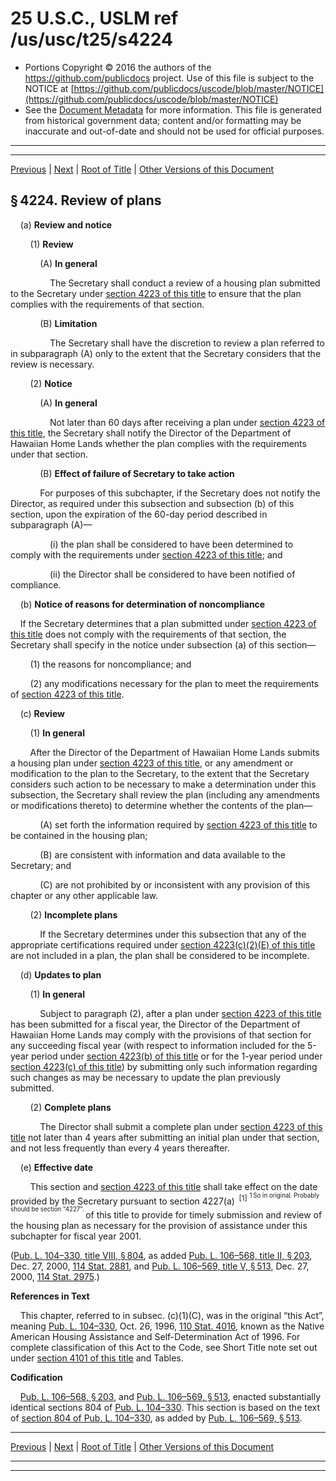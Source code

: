 ---
---

# 25 U.S.C., USLM ref /us/usc/t25/s4224

* Portions Copyright © 2016 the authors of the https://github.com/publicdocs project.
  Use of this file is subject to the NOTICE at [https://github.com/publicdocs/uscode/blob/master/NOTICE](https://github.com/publicdocs/uscode/blob/master/NOTICE)
* See the [Document Metadata](././../../../../..//README.md) for more information.
  This file is generated from historical government data; content and/or formatting may be inaccurate and out-of-date and should not be used for official purposes.

----------
----------

[Previous](./../../../../..//us/usc/t25/ch43/schVIII/m__us_usc_t25_s4223.md) | [Next](./../../../../..//us/usc/t25/ch43/schVIII/m__us_usc_t25_s4225.md) | [Root of Title](./../../../../../) | [Other Versions of this Document](https://publicdocs.github.io/go/links?ns=uslm&ref=%2Fus%2Fusc%2Ft25%2Fs4224)

## § 4224. Review of plans

    (a) __Review and notice__ 

        (1) __Review__ 

            (A) __In general__ 

                The Secretary shall conduct a review of a housing plan submitted to the Secretary under [section 4223 of this title][/us/usc/t25/s4223] to ensure that the plan complies with the requirements of that section.

            (B) __Limitation__ 

                The Secretary shall have the discretion to review a plan referred to in subparagraph (A) only to the extent that the Secretary considers that the review is necessary.

        (2) __Notice__ 

            (A) __In general__ 

                Not later than 60 days after receiving a plan under [section 4223 of this title][/us/usc/t25/s4223], the Secretary shall notify the Director of the Department of Hawaiian Home Lands whether the plan complies with the requirements under that section.

            (B) __Effect of failure of Secretary to take action__ 

            For purposes of this subchapter, if the Secretary does not notify the Director, as required under this subsection and subsection (b) of this section, upon the expiration of the 60-day period described in subparagraph (A)—

                (i) the plan shall be considered to have been determined to comply with the requirements under [section 4223 of this title][/us/usc/t25/s4223]; and

                (ii) the Director shall be considered to have been notified of compliance.

    (b) __Notice of reasons for determination of noncompliance__ 

    If the Secretary determines that a plan submitted under [section 4223 of this title][/us/usc/t25/s4223] does not comply with the requirements of that section, the Secretary shall specify in the notice under subsection (a) of this section—

        (1) the reasons for noncompliance; and

        (2) any modifications necessary for the plan to meet the requirements of [section 4223 of this title][/us/usc/t25/s4223].

    (c) __Review__ 

        (1) __In general__ 

        After the Director of the Department of Hawaiian Home Lands submits a housing plan under [section 4223 of this title][/us/usc/t25/s4223], or any amendment or modification to the plan to the Secretary, to the extent that the Secretary considers such action to be necessary to make a determination under this subsection, the Secretary shall review the plan (including any amendments or modifications thereto) to determine whether the contents of the plan—

            (A) set forth the information required by [section 4223 of this title][/us/usc/t25/s4223] to be contained in the housing plan;

            (B) are consistent with information and data available to the Secretary; and

            (C) are not prohibited by or inconsistent with any provision of this chapter or any other applicable law.

        (2) __Incomplete plans__ 

            If the Secretary determines under this subsection that any of the appropriate certifications required under [section 4223(c)(2)(E) of this title][/us/usc/t25/s4223/c/2/E] are not included in a plan, the plan shall be considered to be incomplete.

    (d) __Updates to plan__ 

        (1) __In general__ 

            Subject to paragraph (2), after a plan under [section 4223 of this title][/us/usc/t25/s4223] has been submitted for a fiscal year, the Director of the Department of Hawaiian Home Lands may comply with the provisions of that section for any succeeding fiscal year (with respect to information included for the 5-year period under [section 4223(b) of this title][/us/usc/t25/s4223/b] or for the 1-year period under [section 4223(c) of this title][/us/usc/t25/s4223/c]) by submitting only such information regarding such changes as may be necessary to update the plan previously submitted.

        (2) __Complete plans__ 

            The Director shall submit a complete plan under [section 4223 of this title][/us/usc/t25/s4223] not later than 4 years after submitting an initial plan under that section, and not less frequently than every 4 years thereafter.

    (e) __Effective date__ 

        This section and [section 4223 of this title][/us/usc/t25/s4223] shall take effect on the date provided by the Secretary pursuant to section 4227(a)  <sup>\[1\]</sup>  <sup><sup> 1 So in original. Probably should be section “4227”. </sup></sup>  of this title to provide for timely submission and review of the housing plan as necessary for the provision of assistance under this subchapter for fiscal year 2001.

([Pub. L. 104–330, title VIII, § 804][/us/pl/104/330/s804], as added [Pub. L. 106–568, title II, § 203][/us/pl/106/568/s203], Dec. 27, 2000, [114 Stat. 2881][/us/stat/114/2881], and [Pub. L. 106–569, title V, § 513][/us/pl/106/569/s513], Dec. 27, 2000, [114 Stat. 2975][/us/stat/114/2975].)

 __References in Text__ 

    This chapter, referred to in subsec. (c)(1)(C), was in the original “this Act”, meaning [Pub. L. 104–330][/us/pl/104/330], Oct. 26, 1996, [110 Stat. 4016][/us/stat/110/4016], known as the Native American Housing Assistance and Self-Determination Act of 1996. For complete classification of this Act to the Code, see Short Title note set out under [section 4101 of this title][/us/usc/t25/s4101] and Tables.

 __Codification__ 

    [Pub. L. 106–568, § 203][/us/pl/106/568/s203], and [Pub. L. 106–569, § 513][/us/pl/106/569/s513], enacted substantially identical sections 804 of [Pub. L. 104–330][/us/pl/104/330]. This section is based on the text of [section 804 of Pub. L. 104–330][/us/pl/104/330/s804], as added by [Pub. L. 106–569, § 513][/us/pl/106/569/s513].

----------

[Previous](./../../../../..//us/usc/t25/ch43/schVIII/m__us_usc_t25_s4223.md) | [Next](./../../../../..//us/usc/t25/ch43/schVIII/m__us_usc_t25_s4225.md) | [Root of Title](./../../../../../) | [Other Versions of this Document](https://publicdocs.github.io/go/links?ns=uslm&ref=%2Fus%2Fusc%2Ft25%2Fs4224)

----------
----------

[/us/usc/t25/s4223]: https://publicdocs.github.io/go/links?ns=uslm&ref=%2Fus%2Fusc%2Ft25%2Fs4223
[/us/usc/t25/s4223]: https://publicdocs.github.io/go/links?ns=uslm&ref=%2Fus%2Fusc%2Ft25%2Fs4223
[/us/usc/t25/s4223]: https://publicdocs.github.io/go/links?ns=uslm&ref=%2Fus%2Fusc%2Ft25%2Fs4223
[/us/usc/t25/s4223]: https://publicdocs.github.io/go/links?ns=uslm&ref=%2Fus%2Fusc%2Ft25%2Fs4223
[/us/usc/t25/s4223]: https://publicdocs.github.io/go/links?ns=uslm&ref=%2Fus%2Fusc%2Ft25%2Fs4223
[/us/usc/t25/s4223]: https://publicdocs.github.io/go/links?ns=uslm&ref=%2Fus%2Fusc%2Ft25%2Fs4223
[/us/usc/t25/s4223]: https://publicdocs.github.io/go/links?ns=uslm&ref=%2Fus%2Fusc%2Ft25%2Fs4223
[/us/usc/t25/s4223/c/2/E]: https://publicdocs.github.io/go/links?ns=uslm&ref=%2Fus%2Fusc%2Ft25%2Fs4223%2Fc%2F2%2FE
[/us/usc/t25/s4223]: https://publicdocs.github.io/go/links?ns=uslm&ref=%2Fus%2Fusc%2Ft25%2Fs4223
[/us/usc/t25/s4223/b]: https://publicdocs.github.io/go/links?ns=uslm&ref=%2Fus%2Fusc%2Ft25%2Fs4223%2Fb
[/us/usc/t25/s4223/c]: https://publicdocs.github.io/go/links?ns=uslm&ref=%2Fus%2Fusc%2Ft25%2Fs4223%2Fc
[/us/usc/t25/s4223]: https://publicdocs.github.io/go/links?ns=uslm&ref=%2Fus%2Fusc%2Ft25%2Fs4223
[/us/usc/t25/s4223]: https://publicdocs.github.io/go/links?ns=uslm&ref=%2Fus%2Fusc%2Ft25%2Fs4223
[/us/pl/104/330/s804]: https://publicdocs.github.io/go/links?ns=uslm&ref=%2Fus%2Fpl%2F104%2F330%2Fs804
[/us/pl/106/568/s203]: https://publicdocs.github.io/go/links?ns=uslm&ref=%2Fus%2Fpl%2F106%2F568%2Fs203
[/us/stat/114/2881]: https://publicdocs.github.io/go/links?ns=uslm&ref=%2Fus%2Fstat%2F114%2F2881
[/us/pl/106/569/s513]: https://publicdocs.github.io/go/links?ns=uslm&ref=%2Fus%2Fpl%2F106%2F569%2Fs513
[/us/stat/114/2975]: https://publicdocs.github.io/go/links?ns=uslm&ref=%2Fus%2Fstat%2F114%2F2975
[/us/pl/104/330]: https://publicdocs.github.io/go/links?ns=uslm&ref=%2Fus%2Fpl%2F104%2F330
[/us/stat/110/4016]: https://publicdocs.github.io/go/links?ns=uslm&ref=%2Fus%2Fstat%2F110%2F4016
[/us/usc/t25/s4101]: https://publicdocs.github.io/go/links?ns=uslm&ref=%2Fus%2Fusc%2Ft25%2Fs4101
[/us/pl/106/568/s203]: https://publicdocs.github.io/go/links?ns=uslm&ref=%2Fus%2Fpl%2F106%2F568%2Fs203
[/us/pl/106/569/s513]: https://publicdocs.github.io/go/links?ns=uslm&ref=%2Fus%2Fpl%2F106%2F569%2Fs513
[/us/pl/104/330]: https://publicdocs.github.io/go/links?ns=uslm&ref=%2Fus%2Fpl%2F104%2F330
[/us/pl/104/330/s804]: https://publicdocs.github.io/go/links?ns=uslm&ref=%2Fus%2Fpl%2F104%2F330%2Fs804
[/us/pl/106/569/s513]: https://publicdocs.github.io/go/links?ns=uslm&ref=%2Fus%2Fpl%2F106%2F569%2Fs513


